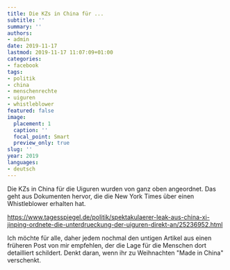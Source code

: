 ```yaml
---
title: Die KZs in China für ...
subtitle: ''
summary: ''
authors:
- admin
date: 2019-11-17
lastmod: 2019-11-17 11:07:09+01:00
categories:
- facebook
tags:
- politik
- china
- menschenrechte
- uiguren
- whistleblower
featured: false
image:
  placement: 1
  caption: ''
  focal_point: Smart
  preview_only: true
slug: ''
year: 2019
languages:
- deutsch
---
```


Die KZs in China für die Uiguren wurden von ganz oben angeordnet. Das geht aus Dokumenten hervor, die die New York Times über einen Whistleblower erhalten hat. 

https://www.tagesspiegel.de/politik/spektakulaerer-leak-aus-china-xi-jinping-ordnete-die-unterdrueckung-der-uiguren-direkt-an/25236952.html

Ich möchte für alle, daher jedem nochmal den untigen Artikel aus einen früheren Post von mir empfehlen, der die Lage für die Menschen dort detailliert schildert. Denkt daran, wenn ihr zu Weihnachten "Made in China" verschenkt.
